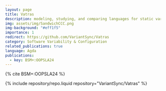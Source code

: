 ```yaml
---
layout: page
title: Vatras
description: modeling, studying, and comparing languages for static variability
img: assets/img/SandwichCCC.png
img-background: "#eff1f5"
importance: 1
redirect: https://github.com/VariantSync/Vatras
category: Software Variability & Configuration
related_publications: true
language: Agda
publications:
  - key: BSM+:OOPSLA24
---
```


{% cite BSM+:OOPSLA24 %}

<div class="row justify-content-sm-center">
{% include repository/repo.liquid repository="VariantSync/Vatras" %}
</div>

